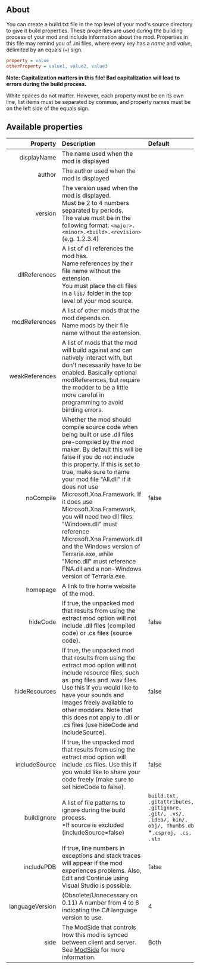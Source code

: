 ## About
You can create a build.txt file in the top level of your mod's source
directory to give it build properties. These properties are used during the building process of your mod and include information about the mod. Properties in this file may remind you of .ini files, where every key has a _name_ and _value_, delimited by an equals (`=`) sign.

```.ini
property = value
otherProperty = value1, value2, value3
```
**Note: Capitalization matters in this file! Bad capitalization will lead to errors during the build process.**

White spaces do not matter. However, each property must be
on its own line, list items must be separated by commas, and property
names must be on the left side of the equals sign.

## Available properties

| Property        | Description       | Default                                                                                                                                                                                                                                                                                                                                                                                                                                                                                                                                     |
| --:             | :--               | :--                                                                                                                                                                                                                                                                                                                                                                                                                                                                                                                                   |
| displayName     | The name used when the mod is displayed                                                                                                                                                                                                                                                                                                                                                                                                                                                                                                      |
| author          | The author used when the mod is displayed                                                                                                                                                                                                                                                                                                                                                                                                                                                                                                   |
| version         | The version used when the mod is displayed. <br> Must be 2 to 4 numbers separated by periods. <br> The value must be in the following format: `<major>.<minor>.<build>.<revision>` (e.g. 1.2.3.4)                                                                                                                                                                                                                                                                                                                                                                                                                                             |
| dllReferences   | A list of dll references the mod has. <br> Name references by their file name without the extension. <br>You must place the dll files in a `lib/` folder in the top level of your mod source.                                                                                                                                                                                                                                                                                                                                                       |
| modReferences   | A list of other mods that the mod depends on. <br> Name mods by their file name without the extension.                                                                                                                                                                                                                                                                                                                                                                                                                                                            |
| weakReferences  | A list of mods that the mod will build against and can natively interact with, but don't necessarily have to be enabled. Basically optional modReferences, but require the modder to be a little more careful in programming to avoid binding errors.                                                                                                                                                                                                                                                                                               |
| noCompile       | Whether the mod should compile source code when being built or use .dll files pre-compiled by the mod maker. By default this will be false if you do not include this property. If this is set to true, make sure to name your mod file "All.dll" if it does not use Microsoft.Xna.Framework. If it does use Microsoft.Xna.Framework, you will need two dll files: "Windows.dll" must reference Microsoft.Xna.Framework.dll and the Windows version of Terraria.exe, while "Mono.dll" must reference FNA.dll and a non-Windows version of Terraria.exe. | false
| homepage        | A link to the home website of the mod.                                                                                                                                                                                                                                                                                                                                                                                                                                                                                                        |
| hideCode        | If true, the unpacked mod that results from using the extract mod option will not include .dll files (compiled code) or .cs files (source code). | false                                                                                                                                                                                                                                                                                                                                                                                           |
| hideResources   | If true, the unpacked mod that results from using the extract mod option will not include resource files, such as .png files and .wav files. Use this if you would like to have your sounds and images freely available to other modders. Note that this does not apply to .dll or .cs files (use hideCode and includeSource). | false                                                                                                                                                                                                                   |
| includeSource   | If true, the unpacked mod that results from using the extract mod option will include .cs files. Use this if you would like to share your code freely (make sure to set hideCode to false). | false                                                                                                                                                                                                                                                                                                                                                      |
| buildIgnore     | A list of file patterns to ignore during the build process. <br> *If source is excluded (includeSource=false) | `build.txt, .gitattributes, .gitignore, .git/, .vs/, .idea/, bin/, obj/, Thumbs.db` <br> *`.csproj, .cs, .sln`                                                                                                                                                                 |
| includePDB      | If true, line numbers in exceptions and stack traces will appear if the mod experiences problems. Also, Edit and Continue using Visual Studio is possible.            | false                                                                                                                                                                                                                                                                                                                                                                                  |
| languageVersion | (Obsolete/Unnecessary on 0.11) A number from 4 to 6 indicating the C# language version to use.     | 4                                                                                                                                                                                                                                                                                                                                                                                                                                                                                    |
| side            | The ModSide that controls how this mod is synced between client and server. See [ModSide](http://tmodloader.github.io/tModLoader/html/namespace_terraria_1_1_mod_loader.html#a1c82c6b1930a8ee5c45efb091a036b06) for more information.      | Both                                                                                                                                                                                                                                                                                                                                                                                                                   |
